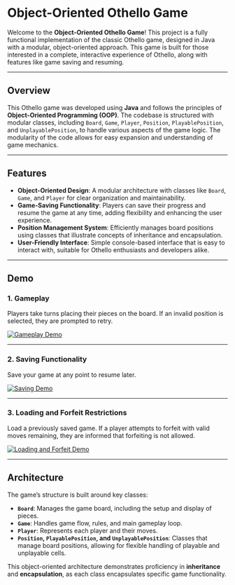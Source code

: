 # Object-Oriented Othello Game

Welcome to the **Object-Oriented Othello Game**! This project is a fully functional implementation of the classic Othello game, designed in Java with a modular, object-oriented approach. This game is built for those interested in a complete, interactive experience of Othello, along with features like game saving and resuming.

---

## Overview
This Othello game was developed using **Java** and follows the principles of **Object-Oriented Programming (OOP)**. The codebase is structured with modular classes, including `Board`, `Game`, `Player`, `Position`, `PlayablePosition`, and `UnplayablePosition`, to handle various aspects of the game logic. The modularity of the code allows for easy expansion and understanding of game mechanics.

---

## Features
- **Object-Oriented Design**: A modular architecture with classes like `Board`, `Game`, and `Player` for clear organization and maintainability.
- **Game-Saving Functionality**: Players can save their progress and resume the game at any time, adding flexibility and enhancing the user experience.
- **Position Management System**: Efficiently manages board positions using classes that illustrate concepts of inheritance and encapsulation.
- **User-Friendly Interface**: Simple console-based interface that is easy to interact with, suitable for Othello enthusiasts and developers alike.

---

## Demo

### 1. Gameplay
Players take turns placing their pieces on the board. If an invalid position is selected, they are prompted to retry.

[![Gameplay Demo](https://img.youtube.com/vi/opbUY4cIrc4/0.jpg)](https://youtu.be/opbUY4cIrc4)

---

### 2. Saving Functionality
Save your game at any point to resume later.

[![Saving Demo](https://img.youtube.com/vi/Dufy1GqoQFg/0.jpg)](https://youtu.be/Dufy1GqoQFg)

---

### 3. Loading and Forfeit Restrictions
Load a previously saved game. If a player attempts to forfeit with valid moves remaining, they are informed that forfeiting is not allowed.

[![Loading and Forfeit Demo](https://img.youtube.com/vi/3h2x4-Cy1LQ/0.jpg)](https://youtu.be/3h2x4-Cy1LQ)

---

## Architecture
The game’s structure is built around key classes:
- **`Board`**: Manages the game board, including the setup and display of pieces.
- **`Game`**: Handles game flow, rules, and main gameplay loop.
- **`Player`**: Represents each player and their moves.
- **`Position`, `PlayablePosition`, and `UnplayablePosition`**: Classes that manage board positions, allowing for flexible handling of playable and unplayable cells.

This object-oriented architecture demonstrates proficiency in **inheritance** and **encapsulation**, as each class encapsulates specific game functionality.
